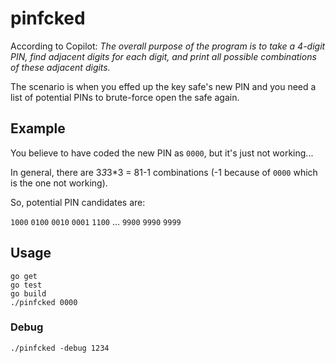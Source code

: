 # pinfcked

According to Copilot: *The overall purpose of the program is to take a 4-digit PIN, find adjacent digits for each digit, and print all possible combinations of these adjacent digits.*

The scenario is when you effed up the key safe's new PIN and you need a list of potential PINs to brute-force open the safe again.

## Example

You believe to have coded the new PIN as `0000`, but it's just not working...

In general, there are 3*3*3*3 = 81-1 combinations (-1 because of `0000` which is the one not working).

So, potential PIN candidates are:

`1000`
`0100`
`0010`
`0001`
`1100`
...
`9900`
`9990`
`9999`

## Usage

```
go get
go test
go build
./pinfcked 0000
```

### Debug

`./pinfcked -debug 1234`
